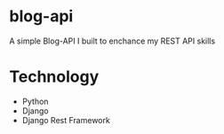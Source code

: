 # blog-api
A simple Blog-API I built to enchance my REST API skills

# Technology
* Python
* Django
* Django Rest Framework
